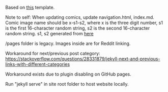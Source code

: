 Based on [this](https://peahatlanding.github.io/Plain-Webcomic/docs/index.html) template.

Note to self: When updating comics, update navigation.html, index.md.
Comic image name should be x-s1-s2, where x is the three digit number, s1 is the first 16-character random string, s2 is the second 16-character random string.
s1, s2 generated from [here](https://www.random.org/strings/?num=2&len=16&digits=on&upperalpha=on&loweralpha=on&unique=on&format=html&rnd=new)

/pages folder is legacy. Images inside are for Reddit linking.

Workaround for next/previous post category: https://stackoverflow.com/questions/28331879/jekyll-next-and-previous-links-with-different-categories

Workaround exists due to plugin disabling on GitHub pages.

Run "jekyll serve" in site root folder to host website locally.
